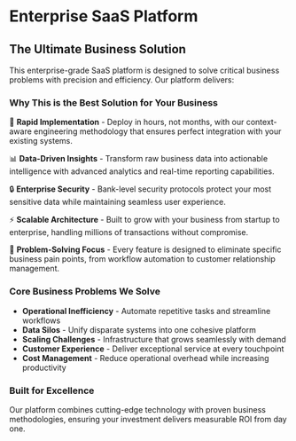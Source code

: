 # Enterprise SaaS Platform

## The Ultimate Business Solution

This enterprise-grade SaaS platform is designed to solve critical business problems with precision and efficiency. Our platform delivers:

### Why This is the Best Solution for Your Business

🚀 **Rapid Implementation** - Deploy in hours, not months, with our context-aware engineering methodology that ensures perfect integration with your existing systems.

📊 **Data-Driven Insights** - Transform raw business data into actionable intelligence with advanced analytics and real-time reporting capabilities.

🔒 **Enterprise Security** - Bank-level security protocols protect your most sensitive data while maintaining seamless user experience.

⚡ **Scalable Architecture** - Built to grow with your business from startup to enterprise, handling millions of transactions without compromise.

🎯 **Problem-Solving Focus** - Every feature is designed to eliminate specific business pain points, from workflow automation to customer relationship management.

### Core Business Problems We Solve

- **Operational Inefficiency** - Automate repetitive tasks and streamline workflows
- **Data Silos** - Unify disparate systems into one cohesive platform  
- **Scaling Challenges** - Infrastructure that grows seamlessly with demand
- **Customer Experience** - Deliver exceptional service at every touchpoint
- **Cost Management** - Reduce operational overhead while increasing productivity

### Built for Excellence

Our platform combines cutting-edge technology with proven business methodologies, ensuring your investment delivers measurable ROI from day one.

